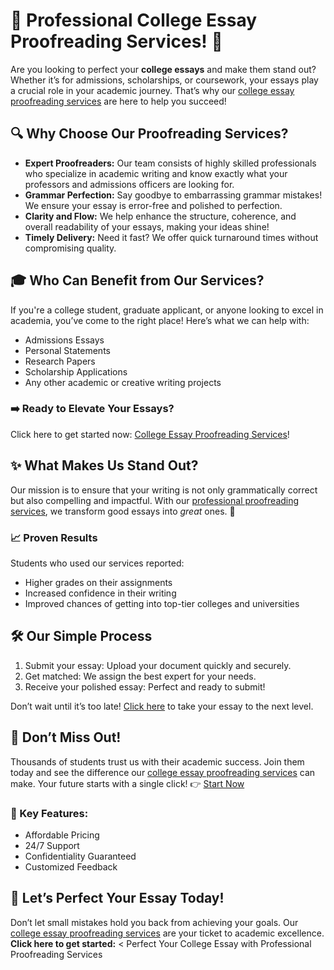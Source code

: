 <h1>🌟 Professional College Essay Proofreading Services! 🌟</h1>

<p>Are you looking to perfect your <strong>college essays</strong> and make them stand out? Whether it’s for admissions, scholarships, or coursework, your essays play a crucial role in your academic journey. That’s why our <a href="https://tinyurl.com/topessay?keyword=college+essay+proofreading" target="_blank">college essay proofreading services</a> are here to help you succeed!</p>

<h2>🔍 Why Choose Our Proofreading Services?</h2>
<ul>
    <li><strong>Expert Proofreaders:</strong> Our team consists of highly skilled professionals who specialize in academic writing and know exactly what your professors and admissions officers are looking for.</li>
    <li><strong>Grammar Perfection:</strong> Say goodbye to embarrassing grammar mistakes! We ensure your essay is error-free and polished to perfection.</li>
    <li><strong>Clarity and Flow:</strong> We help enhance the structure, coherence, and overall readability of your essays, making your ideas shine!</li>
    <li><strong>Timely Delivery:</strong> Need it fast? We offer quick turnaround times without compromising quality.</li>
</ul>

<h2>🎓 Who Can Benefit from Our Services?</h2>
<p>If you're a college student, graduate applicant, or anyone looking to excel in academia, you’ve come to the right place! Here’s what we can help with:</p>
<ul>
    <li>Admissions Essays</li>
    <li>Personal Statements</li>
    <li>Research Papers</li>
    <li>Scholarship Applications</li>
    <li>Any other academic or creative writing projects</li>
</ul>

<h3>➡️ Ready to Elevate Your Essays?</h3>
<p>Click here to get started now: <a href="https://tinyurl.com/topessay?keyword=college+essay+proofreading" target="_blank">College Essay Proofreading Services</a>!</p>

<h2>✨ What Makes Us Stand Out?</h2>
<p>Our mission is to ensure that your writing is not only grammatically correct but also compelling and impactful. With our <a href="https://tinyurl.com/topessay?keyword=college+essay+proofreading" target="_blank">professional proofreading services</a>, we transform good essays into <em>great</em> ones. 💪</p>

<h3>📈 Proven Results</h3>
<p>Students who used our services reported:</p>
<ul>
    <li>Higher grades on their assignments</li>
    <li>Increased confidence in their writing</li>
    <li>Improved chances of getting into top-tier colleges and universities</li>
</ul>

<h2>🛠️ Our Simple Process</h2>
<ol>
    <li>Submit your essay: Upload your document quickly and securely.</li>
    <li>Get matched: We assign the best expert for your needs.</li>
    <li>Receive your polished essay: Perfect and ready to submit!</li>
</ol>
<p>Don’t wait until it’s too late! <a href="https://tinyurl.com/topessay?keyword=college+essay+proofreading" target="_blank">Click here</a> to take your essay to the next level.</p>

<h2>📣 Don’t Miss Out!</h2>
<p>Thousands of students trust us with their academic success. Join them today and see the difference our <a href="https://tinyurl.com/topessay?keyword=college+essay+proofreading" target="_blank">college essay proofreading services</a> can make. Your future starts with a single click! 👉 <a href="https://tinyurl.com/topessay?keyword=college+essay+proofreading" target="_blank">Start Now</a></p>

<h3>🎯 Key Features:</h3>
<ul>
    <li>Affordable Pricing</li>
    <li>24/7 Support</li>
    <li>Confidentiality Guaranteed</li>
    <li>Customized Feedback</li>
</ul>

<h2>🚀 Let’s Perfect Your Essay Today!</h2>
<p>Don’t let small mistakes hold you back from achieving your goals. Our <a href="https://tinyurl.com/topessay?keyword=college+essay+proofreading" target="_blank">college essay proofreading services</a> are your ticket to academic excellence. <strong>Click here to get started:</strong> <
Perfect Your College Essay with Professional Proofreading Services
